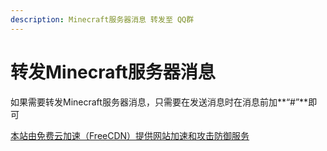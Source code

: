 ```yaml
---
description: Minecraft服务器消息 转发至 QQ群
---
```


# 转发Minecraft服务器消息

如果需要转发Minecraft服务器消息，只需要在发送消息时在消息前加**“#”**即可





[本站由免费云加速（FreeCDN）提供网站加速和攻击防御服务](http://www.freecdn.pw/?zzwz)
